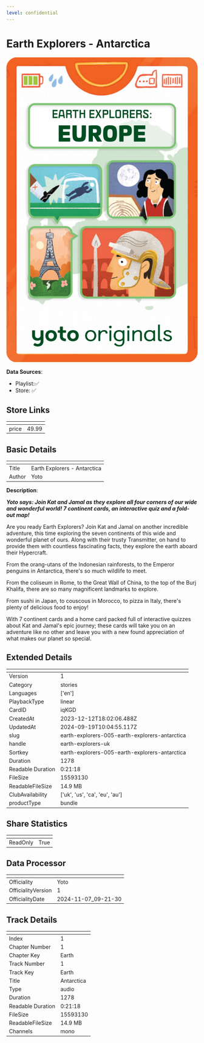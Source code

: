 ```yaml
---
level: confidential
---
```

# Earth Explorers - Antarctica

![card_[iqKGD].png](../../img/cards/card_[iqKGD].png)

**Data Sources**: 

- Playlist:✅
- Store: ✅


## Store Links

| <!-- --> | <!-- --> |
| - | - |
| price | 49.99 |


## Basic Details

| <!-- --> | <!-- --> |
| - | - |
| Title | Earth Explorers - Antarctica |
| Author | Yoto |

**Description**:

_**Yoto says: Join Kat and Jamal as they explore all four corners of our wide and wonderful world! 7 continent cards, an interactive quiz and a fold-out map!**_

Are you ready Earth Explorers? Join Kat and Jamal on another incredible adventure, this time exploring the seven continents of this wide and wonderful planet of ours. Along with their trusty Transmitter, on hand to provide them with countless fascinating facts, they explore the earth aboard their Hypercraft.

  
From the orang-utans of the Indonesian rainforests, to the Emperor penguins in Antarctica, there's so much wildlife to meet.

  
From the coliseum in Rome, to the Great Wall of China, to the top of the Burj Khalifa, there are so many magnificent landmarks to explore.

  
From sushi in Japan, to couscous in Morocco, to pizza in Italy, there's plenty of delicious food to enjoy!

  
With 7 continent cards and a home card packed full of interactive quizzes about Kat and Jamal's epic journey; these cards will take you on an adventure like no other and leave you with a new found appreciation of what makes our planet so special.


## Extended Details

| <!-- --> | <!-- --> |
| - | - |
| Version | 1 |
| Category | stories |
| Languages | ['en'] |
| PlaybackType | linear |
| CardID | iqKGD |
| CreatedAt | 2023-12-12T18:02:06.488Z |
| UpdatedAt | 2024-09-19T10:04:55.117Z |
| slug | earth-explorers-005-earth-explorers-antarctica |
| handle | earth-explorers-uk |
| Sortkey | earth-explorers-005-earth-explorers-antarctica |
| Duration | 1278 |
| Readable Duration | 0:21:18 |
| FileSize | 15593130 |
| ReadableFileSize | 14.9 MB |
| ClubAvailability | ['uk', 'us', 'ca', 'eu', 'au'] |
| productType | bundle |


## Share Statistics

| <!-- --> | <!-- --> |
| - | - |
| ReadOnly | True |


## Data Processor

| <!-- --> | <!-- --> |
| - | - |
| Officiality | Yoto
| OfficialityVersion | 1
| OfficialityDate | 2024-11-07_09-21-30


## Track Details

| <!-- --> | <!-- --> |
| - | - |
| Index | 1 |
| Chapter Number | 1 |
| Chapter Key | Earth |
| Track Number | 1 |
| Track Key | Earth |
| Title | Antarctica  |
| Type | audio |
| Duration | 1278 |
| Readable Duration | 0:21:18 |
| FileSize | 15593130 |
| ReadableFileSize | 14.9 MB |
| Channels | mono |


